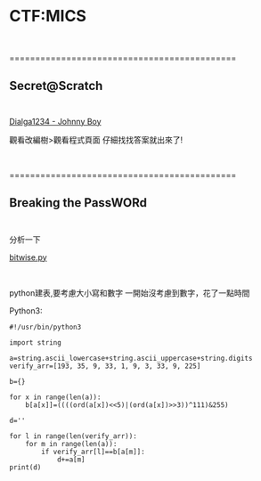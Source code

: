 <br />

# CTF:MICS

<br />


============================================

Secret@Scratch<br/><br/>
--------------------------------------------

[Dialga1234 - Johnny Boy](https://scratch.mit.edu/projects/108998724/#editor)

觀看改編樹>觀看程式頁面
仔細找找答案就出來了!

<br />







============================================

Breaking the PassWORd<br/><br/>
--------------------------------------------
分析一下

[bitwise.py](http://120.114.62.89/files/90ee4d3a57d1c15f79e4efa0f2d88f67/bitwise.py)

<br />

python建表,要考慮大小寫和數字
一開始沒考慮到數字，花了一點時間

Python3:
```
#!/usr/bin/python3

import string

a=string.ascii_lowercase+string.ascii_uppercase+string.digits
verify_arr=[193, 35, 9, 33, 1, 9, 3, 33, 9, 225]

b={}

for x in range(len(a)):
    b[a[x]]=((((ord(a[x])<<5)|(ord(a[x])>>3))^111)&255)

d=''

for l in range(len(verify_arr)):
    for m in range(len(a)):
        if verify_arr[l]==b[a[m]]:
            d+=a[m]
print(d)

```























